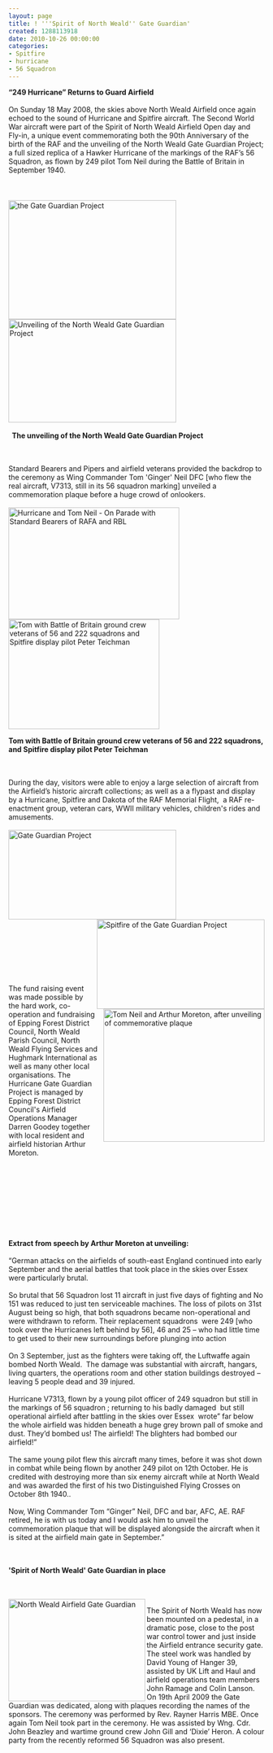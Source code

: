 ```yaml
---
layout: page
title: ! '''Spirit of North Weald'' Gate Guardian'
created: 1288113918
date: 2010-10-26 00:00:00
categories:
- Spitfire
- hurricane
- 56 Squadron
---
```

<p><strong>&ldquo;249 Hurricane&rdquo; Returns to Guard Airfield</strong><br /><br />On Sunday 18 May 2008, the skies above North Weald Airfield once again echoed to the sound of Hurricane and Spitfire aircraft. The Second World War aircraft were part of the Spirit of North Weald Airfield Open day and Fly-in, a unique event commemorating both the 90th Anniversary of the birth of the RAF and the unveiling of the North Weald Gate Guardian Project; a full sized replica of a Hawker Hurricane of the markings of the RAF&rsquo;s 56 Squadron, as flown by 249 pilot Tom Neil during the Battle of Britain in September 1940.<br /><br /><br /><br /><img height="234" width="330" align="left" alt="the Gate Guardian Project" src="{{ site.JB.BASE_PATH }}/images/GGimage002.jpg" />&nbsp;<img height="203" width="330" align="top" alt="Unveiling of the North Weald Gate Guardian Project" src="{{ site.JB.BASE_PATH }}/images/GGimage004.jpg" /><br /><br /><strong>&nbsp; </strong><strong>The unveiling of the North Weald Gate Guardian Project</strong><br /><br />&nbsp;</p><p>Standard Bearers and Pipers and airfield veterans provided the backdrop to the ceremony as Wing Commander Tom 'Ginger' Neil DFC [who flew the real aircraft, V7313, still in its 56 squadron marking] unveiled a commemoration plaque before a huge crowd of onlookers.<br /><br /><img class="article" height="220" width="336" align="left" alt="Hurricane and Tom Neil - On Parade with Standard Bearers of RAFA and RBL" src="{{ site.JB.BASE_PATH }}/images/GGimage006.jpg" />&nbsp;<img class="article" height="216" width="297" align="top" alt="Tom with Battle of Britain ground crew veterans of 56 and 222 squadrons and Spitfire display pilot Peter Teichman" src="{{ site.JB.BASE_PATH }}/images/GGimage010.jpg" /><p style="text-align: right;"><p><p><strong>Tom with Battle of Britain ground crew veterans of 56 and 222 squadrons, and Spitfire display pilot Peter Teichman &nbsp; &nbsp; &nbsp; &nbsp; </strong><br /><br />&nbsp;&nbsp;</p><p style="text-align: left;">During the day, visitors were able to enjoy a large selection of aircraft from the Airfield&rsquo;s historic aircraft collections; as well as a a flypast and display by a Hurricane, Spitfire and Dakota of the RAF Memorial Flight,&nbsp; a RAF re-enactment group, veteran cars, WWII military vehicles, children's rides and amusements.<br /><br />&nbsp;<img class="article" height="176" width="330" align="left" alt="Gate Guardian Project" src="{{ site.JB.BASE_PATH }}/images/GGimage012_0.jpg" /><br /><img class="article" height="176" width="330" align="right" alt="Spitfire of the Gate Guardian Project" src="{{ site.JB.BASE_PATH }}/images/GGimage014_0.jpg" /><br />&nbsp;<br /><br />&nbsp;<br /><br />&nbsp;</p><p style="text-align: left;">&nbsp;</p><p style="text-align: left;">&nbsp;</p><p style="text-align: left;">&nbsp;</p><p style="text-align: left;"><img class="article" height="261" width="317" align="right" alt="Tom Neil and Arthur Moreton, after unveiling of commemorative plaque" src="{{ site.JB.BASE_PATH }}/images/GGimage008.jpg" /><br /><br />&nbsp;</p><p>The fund raising event was made possible by the hard work, co-operation and fundraising of Epping Forest District Council, North Weald Parish Council, North Weald Flying Services and Hughmark International as well as many other local organisations. The Hurricane Gate Guardian Project is managed by Epping Forest District Council's Airfield Operations Manager Darren Goodey together with local resident and airfield historian Arthur Moreton.</p><p>&nbsp; &nbsp; &nbsp; &nbsp;</p><p></p><p></p><p></p><br /><br /><br /><br /><br /><br /><p><strong>Extract from speech by Arthur Moreton at unveiling:</strong><br /><br />&ldquo;German attacks on the airfields of south-east England continued into early September and the aerial battles that took place in the skies over Essex were particularly brutal.<br /><br />So brutal that 56 Squadron lost 11 aircraft in just five days of fighting and No 151 was reduced to just ten serviceable machines. The loss of pilots on 31st August being so high, that both squadrons became non-operational and were withdrawn to reform. Their replacement squadrons&nbsp; were 249 [who took over the Hurricanes left behind by 56], 46 and 25 &ndash; who had little time to get used to their new surroundings before plunging into action<br /><br />On 3 September, just as the fighters were taking off, the Luftwaffe again bombed North Weald.&nbsp; The damage was substantial with aircraft, hangars, living quarters, the operations room and other station buildings destroyed &ndash; leaving 5 people dead and 39 injured.<br /><br />Hurricane V7313, flown by a young pilot officer of 249 squadron but still in the markings of 56 squadron ; returning to his badly damaged&nbsp; but still operational airfield after battling in the skies over Essex&nbsp; wrote&rdquo; far below the whole airfield was hidden beneath a huge grey brown pall of smoke and dust. They&rsquo;d bombed us! The airfield! The blighters had bombed our airfield!&rdquo;<br /><br />The same young pilot flew this aircraft many times, before it was shot down in combat while being flown by another 249 pilot on 12th October. He is credited with destroying more than six enemy aircraft while at North Weald and was awarded the first of his two Distinguished Flying Crosses on October 8th 1940..<br /><br />Now, Wing Commander Tom &ldquo;Ginger&rdquo; Neil, DFC and bar, AFC, AE. RAF retired, he is with us today and I would ask him to unveil the commemoration plaque that will be displayed alongside the aircraft when it is sited at the airfield main gate in September.&rdquo;</p><br /><br />
<strong>'Spirit of North Weald' Gate Guardian in place</strong><br /><br /><p><br /><img class="article" height="201" width="269" align="left" alt="North Weald Airfield Gate Guardian" src="{{ site.JB.BASE_PATH }}/images/Hurricanesmall.JPG" /></p>The Spirit of North Weald has now been mounted on a pedestal, in a dramatic pose, close to the post war control tower and just inside the Airfield entrance security gate.  The steel work was handled by David Young of Hanger 39, assisted by UK Lift and Haul and airfield operations team members John Ramage and Colin Lanson. On 19th April 2009 the Gate Guardian was dedicated, along with plaques recording the names of the sponsors.  The ceremony was performed by Rev. Rayner Harris MBE.  Once again Tom Neil took part in the ceremony.  He was assisted by Wng. Cdr. John Beazley and wartime ground crew John Gill and ‘Dixie’ Heron.  A colour party from the recently reformed 56 Squadron was also present.
